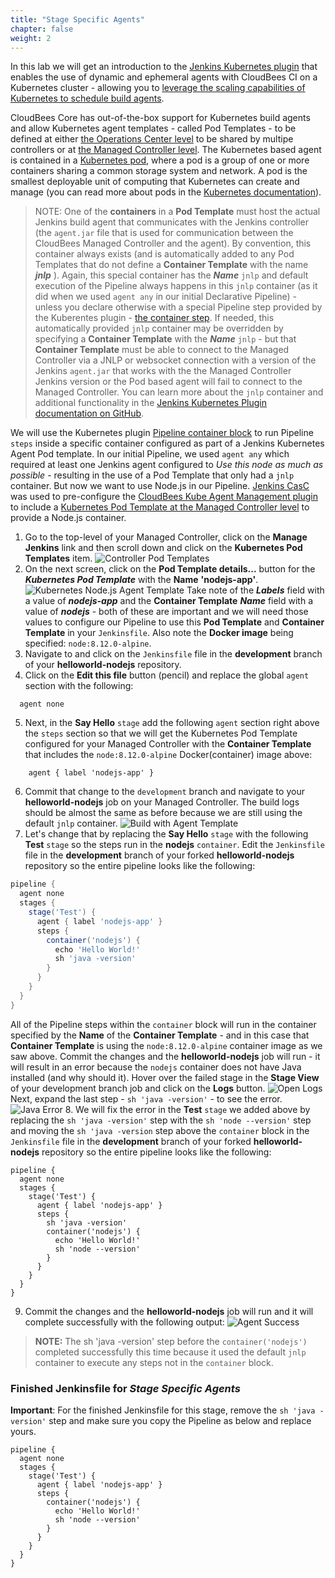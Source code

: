 ```yaml
---
title: "Stage Specific Agents"
chapter: false
weight: 2
--- 
```


In this lab we will get an introduction to the [Jenkins Kubernetes plugin](https://github.com/jenkinsci/kubernetes-plugin/blob/master/README.md) that enables the use of dynamic and ephemeral agents with CloudBees CI on a Kubernetes cluster - allowing you to [leverage the scaling capabilities of Kubernetes to schedule build agents](https://kurtmadel.com/posts/cicd-with-kubernetes/autoscaling-jenkins-agents-with-kubernetes/).

CloudBees Core has out-of-the-box support for Kubernetes build agents and allow Kubernetes agent templates - called Pod Templates - to be defined at either [the Operations Center level](https://go.cloudbees.com/docs/cloudbees-core/cloud-admin-guide/agents/#_globally_editing_pod_templates_in_operations_center) to be shared by multipe controllers or at [the Managed Controller level](https://go.cloudbees.com/docs/cloudbees-core/cloud-admin-guide/agents/#_editing_pod_templates_per_team_using_masters). The Kubernetes based agent is contained in a [Kubernetes pod](https://kubernetes.io/docs/concepts/workloads/pods/pod-overview/), where a pod is a group of one or more containers sharing a common storage system and network. A pod is the smallest deployable unit of computing that Kubernetes can create and manage (you can read more about pods in the [Kubernetes documentation](https://kubernetes.io/docs/concepts/workloads/pods/pod/)).

>NOTE: One of the **containers** in a **Pod Template** must host the actual Jenkins build agent that communicates with the Jenkins controller (the `agent.jar` file that is used for communication between the CloudBees Managed Controller and the agent). By convention, this container always exists (and is automatically added to any Pod Templates that do not define a **Container Template** with the name ***jnlp*** ). Again, this special container has the ***Name*** `jnlp` and default execution of the Pipeline always happens in this `jnlp` container (as it did when we used `agent any` in our initial Declarative Pipeline) - unless you declare otherwise with a special Pipeline step provided by the Kuberentes plugin - [the container step](https://github.com/jenkinsci/kubernetes-plugin#pipeline-support). If needed, this automatically provided `jnlp` container may be overridden by specifying a **Container Template** with the ***Name*** `jnlp` - but that **Container Template** must be able to connect to the Managed Controller via a JNLP or websocket connection with a version of the Jenkins `agent.jar` that works with the the Managed Controller Jenkins version or the Pod based agent will fail to connect to the Managed Controller. You can learn more about the `jnlp` container and additional functionality in the [Jenkins Kubernetes Plugin documentation on GitHub](https://github.com/jenkinsci/kubernetes-plugin#pipeline-support).

We will use the Kubernetes plugin [Pipeline container block](https://jenkins.io/doc/pipeline/steps/kubernetes/#container-run-build-steps-in-a-container) to run Pipeline `steps` inside a specific container configured as part of a Jenkins Kubernetes Agent Pod template. In our initial Pipeline, we used `agent any` which required at least one Jenkins agent configured to *Use this node as much as possible* - resulting in the use of a Pod Template that only had a `jnlp` container. But now we want to use Node.js in our Pipeline. [Jenkins CasC](https://github.com/jenkinsci/configuration-as-code-plugin) was used to pre-configure the [CloudBees Kube Agent Management plugin](https://docs.cloudbees.com/docs/cloudbees-ci/latest/cloud-admin-guide/agents#_editing_pod_templates_per_team_using_masters) to include a [Kubernetes Pod Template at the Managed Controller level](https://github.com/cloudbees-days/cloudbees-ci-config-bundle/blob/pipeline-workshop/jenkins.yaml#L33) to provide a Node.js container. 

1. Go to the top-level of your Managed Controller, click on the **Manage Jenkins** link and then scroll down and click on the **Kubernetes Pod Templates** item. ![Controller Pod Templates](controller-pod-templates.png?width=50pc) 
2. On the next screen, click on the **Pod Template details...** button for the ***Kubernetes Pod Template*** with the **Name** **'nodejs-app'**.  ![Kubernetes Node.js Agent Template](k8s-nodejs-agent-template.png?width=50pc) 
Take note of the ***Labels*** field with a value of ***nodejs-app*** and the **Container Template** ***Name*** field with a value of ***nodejs*** - both of these are important and we will need those values to configure our Pipeline to use this **Pod Template** and **Container Template** in your `Jenkinsfile`. Also note the **Docker image** being specified: `node:8.12.0-alpine`.
3. Navigate to and click on the `Jenkinsfile` file in the **development** branch of your **helloworld-nodejs** repository.
4. Click on the **Edit this file** button (pencil) and replace the global `agent` section with the following:
```
  agent none
```

5. Next, in the **Say Hello** `stage` add the following `agent` section right above the `steps` section so that we will get the Kubernetes Pod Template configured for your Managed Controller with the **Container Template** that includes the `node:8.12.0-alpine` Docker(container) image above: 
```
    agent { label 'nodejs-app' }
```
6. Commit that change to the `development` branch and navigate to your **helloworld-nodejs** job on your Managed Controller. The build logs should be almost the same as before because we are still using the default `jnlp` container. ![Build with Agent Template](build-agent-template.png?width=50pc) 
7. Let's change that by replacing the **Say Hello** `stage` with the following **Test** `stage` so the steps run in the **nodejs** `container`. Edit the `Jenkinsfile` file in the **development** branch of your forked **helloworld-nodejs** repository so the entire pipeline looks like the following:

```groovy
pipeline {
  agent none
  stages {
    stage('Test') {
      agent { label 'nodejs-app' }
      steps {
        container('nodejs') {
          echo 'Hello World!'   
          sh 'java -version'
        }
      }
    }
  }
}
```

  All of the Pipeline steps within the `container` block will run in the container specified by the **Name** of the **Container Template** - and in this case that **Container Template** is using the `node:8.12.0-alpine` container image as we saw above. Commit the changes and the **helloworld-nodejs** job will run - it will result in an error because the `nodejs` container does not have Java installed (and why should it). Hover over the failed stage in the **Stage View** of your development branch job and click on the **Logs** button.   ![Open Logs](stage-view-logs-button.png?width=50pc) Next, expand the last step - `sh 'java -version'` - to see the error. ![Java Error](agent-java-error.png?width=50pc) 
8. We will fix the error in the **Test** `stage` we added above by replacing the `sh 'java -version'` step with the `sh 'node --version'` step and moving the `sh 'java -version` step above the `container` block in the `Jenkinsfile` file in the **development** branch of your forked **helloworld-nodejs** repository so the entire pipeline looks like the following:
```
pipeline {
  agent none
  stages {
    stage('Test') {
      agent { label 'nodejs-app' }
      steps {
        sh 'java -version'
        container('nodejs') {
          echo 'Hello World!'   
          sh 'node --version'
        }
      }
    }
  }
}
```
9. Commit the changes and the **helloworld-nodejs** job will run and it will complete successfully with the following output: ![Agent Success](agent-java-success.png?width=50pc) 

>**NOTE:** The sh 'java -version' step before the `container('nodejs')` completed successfully this time because it used the default `jnlp` container to execute any steps not in the `container` block.

### Finished Jenkinsfile for *Stage Specific Agents*
**Important**: For the finished Jenkinsfile for this stage, remove the `sh 'java -version'` step and make sure you copy the Pipeline as below and replace yours. 

```
pipeline {
  agent none
  stages {
    stage('Test') {
      agent { label 'nodejs-app' }
      steps {
        container('nodejs') {
          echo 'Hello World!'   
          sh 'node --version'
        }
      }
    }
  }
}
```
